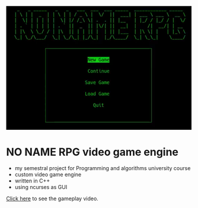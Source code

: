 <img src="header.png" alt="project header" width="500"/>

# NO NAME RPG video game engine
* my semestral project for Programming and algorithms university course
* custom video game engine 
* written in C++
* using ncurses as GUI

[Click here](https://player.odycdn.com/api/v4/streams/free/nonamerpg-gameplay/fee12505585518e2c1c163dea251c2a5fc56c996/584067) to see the gameplay video. 
